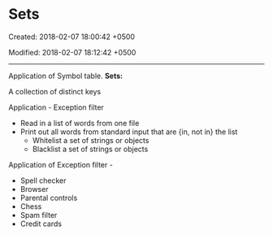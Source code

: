 # Sets

Created: 2018-02-07 18:00:42 +0500

Modified: 2018-02-07 18:12:42 +0500

---

Application of Symbol table.
**Sets:**

A collection of distinct keys

Application - Exception filter
-   Read in a list of words from one file
-   Print out all words from standard input that are {in, not in} the list
    -   Whitelist a set of strings or objects
    -   Blacklist a set of strings or objects

Application of Exception filter -
-   Spell checker
-   Browser
-   Parental controls
-   Chess
-   Spam filter
-   Credit cards
